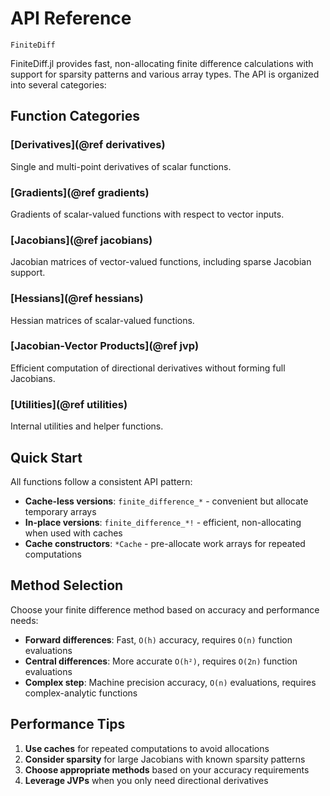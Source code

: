 # API Reference

```@docs
FiniteDiff
```

FiniteDiff.jl provides fast, non-allocating finite difference calculations with support for sparsity patterns and various array types. The API is organized into several categories:

## Function Categories

### [Derivatives](@ref derivatives)
Single and multi-point derivatives of scalar functions.

### [Gradients](@ref gradients)  
Gradients of scalar-valued functions with respect to vector inputs.

### [Jacobians](@ref jacobians)
Jacobian matrices of vector-valued functions, including sparse Jacobian support.

### [Hessians](@ref hessians)
Hessian matrices of scalar-valued functions.

### [Jacobian-Vector Products](@ref jvp)
Efficient computation of directional derivatives without forming full Jacobians.

### [Utilities](@ref utilities)
Internal utilities and helper functions.

## Quick Start

All functions follow a consistent API pattern:

- **Cache-less versions**: `finite_difference_*` - convenient but allocate temporary arrays
- **In-place versions**: `finite_difference_*!` - efficient, non-allocating when used with caches  
- **Cache constructors**: `*Cache` - pre-allocate work arrays for repeated computations

## Method Selection

Choose your finite difference method based on accuracy and performance needs:

- **Forward differences**: Fast, `O(h)` accuracy, requires `O(n)` function evaluations
- **Central differences**: More accurate `O(h²)`, requires `O(2n)` function evaluations
- **Complex step**: Machine precision accuracy, `O(n)` evaluations, requires complex-analytic functions

## Performance Tips

1. **Use caches** for repeated computations to avoid allocations
2. **Consider sparsity** for large Jacobians with known sparsity patterns
3. **Choose appropriate methods** based on your accuracy requirements
4. **Leverage JVPs** when you only need directional derivatives


